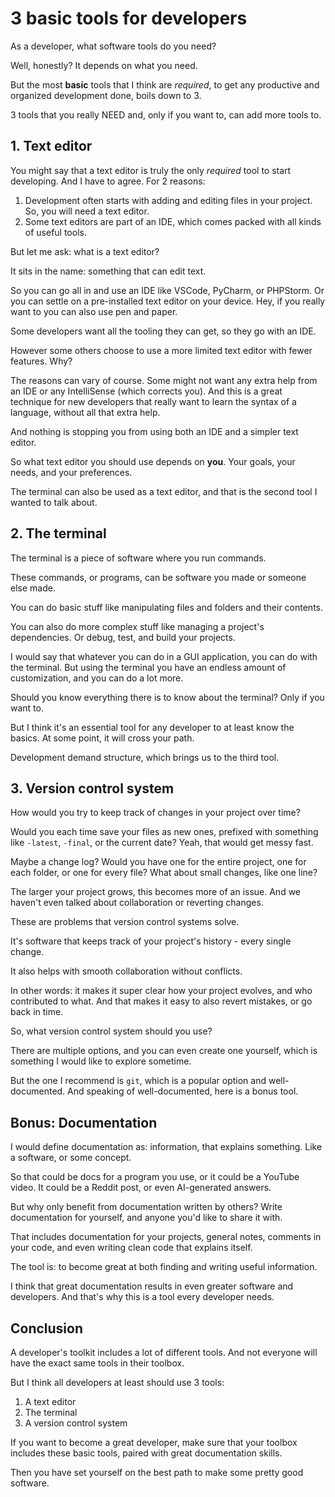 # 3 basic tools for developers

As a developer, what software tools do you need?

Well, honestly? It depends on what you need.

But the most **basic** tools that I think are _required_, to get any productive and organized development done, boils down to 3.

3 tools that you really NEED and, only if you want to, can add more tools to.

## 1. Text editor

You might say that a text editor is truly the only _required_ tool to start developing.
And I have to agree. For 2 reasons:

1. Development often starts with adding and editing files in your project. So, you will need a text editor.
2. Some text editors are part of an IDE, which comes packed with all kinds of useful tools.

But let me ask: what is a text editor?

It sits in the name: something that can edit text.

So you can go all in and use an IDE like VSCode, PyCharm, or PHPStorm.
Or you can settle on a pre-installed text editor on your device.
Hey, if you really want to you can also use pen and paper.

Some developers want all the tooling they can get, so they go with an IDE.

However some others choose to use a more limited text editor with fewer features.
Why?

The reasons can vary of course.
Some might not want any extra help from an IDE or any IntelliSense (which corrects you).
And this is a great technique for new developers that really want to learn the syntax of a language, without all that extra help.

And nothing is stopping you from using both an IDE and a simpler text editor.

So what text editor you should use depends on **you**.
Your goals, your needs, and your preferences.

The terminal can also be used as a text editor, and that is the second tool I wanted to talk about.

## 2. The terminal

The terminal is a piece of software where you run commands.

These commands, or programs, can be software you made or someone else made.

You can do basic stuff like manipulating files and folders and their contents.

You can also do more complex stuff like managing a project's dependencies.
Or debug, test, and build your projects.

I would say that whatever you can do in a GUI application, you can do with the terminal.
But using the terminal you have an endless amount of customization, and you can do a lot more.

Should you know everything there is to know about the terminal?
Only if you want to.

But I think it's an essential tool for any developer to at least know the basics.
At some point, it will cross your path.

Development demand structure, which brings us to the third tool.

## 3. Version control system

How would you try to keep track of changes in your project over time?

Would you each time save your files as new ones, prefixed with something like `-latest`, `-final`, or the current date?
Yeah, that would get messy fast.

Maybe a change log? Would you have one for the entire project, one for each folder, or one for every file?
What about small changes, like one line?

The larger your project grows, this becomes more of an issue.
And we haven't even talked about collaboration or reverting changes.

These are problems that version control systems solve.

It's software that keeps track of your project's history - every single change.

It also helps with smooth collaboration without conflicts.

In other words: it makes it super clear how your project evolves, and who contributed to what.
And that makes it easy to also revert mistakes, or go back in time.

So, what version control system should you use?

There are multiple options, and you can even create one yourself, which is something I would like to explore sometime.

But the one I recommend is `git`, which is a popular option and well-documented.
And speaking of well-documented, here is a bonus tool.

## Bonus: Documentation

I would define documentation as: information, that explains something.
Like a software, or some concept.

So that could be docs for a program you use, or it could be a YouTube video.
It could be a Reddit post, or even AI-generated answers.

But why only benefit from documentation written by others?
Write documentation for yourself, and anyone you'd like to share it with.

That includes documentation for your projects, general notes, comments in your code, and even writing clean code that explains itself.

The tool is: to become great at both finding and writing useful information.

I think that great documentation results in even greater software and developers.
And that's why this is a tool every developer needs.

## Conclusion

A developer's toolkit includes a lot of different tools.
And not everyone will have the exact same tools in their toolbox.

But I think all developers at least should use 3 tools:

1. A text editor
2. The terminal
3. A version control system

If you want to become a great developer, make sure that your toolbox includes these basic tools, paired with great documentation skills.

Then you have set yourself on the best path to make some pretty good software.
